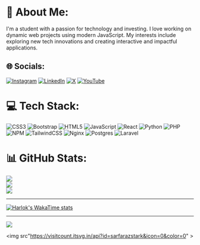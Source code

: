 # 💫 About Me:
I'm a student with a passion for technology and investing. I love working on dynamic web projects using modern JavaScript. My interests include exploring new tech innovations and creating interactive and impactful applications.


## 🌐 Socials:
[![Instagram](https://img.shields.io/badge/Instagram-%23E4405F.svg?logo=Instagram&logoColor=white)](https://instagram.com/sarfarazstark) [![LinkedIn](https://img.shields.io/badge/LinkedIn-%230077B5.svg?logo=linkedin&logoColor=white)](https://linkedin.com/in/sarfarazstark) [![X](https://img.shields.io/badge/X-black.svg?logo=X&logoColor=white)](https://x.com/sarfaraz_stark) [![YouTube](https://img.shields.io/badge/YouTube-%23FF0000.svg?logo=YouTube&logoColor=white)](https://youtube.com/@sarfarazstark) 

# 💻 Tech Stack:
![CSS3](https://img.shields.io/badge/css3-%231572B6.svg?style=for-the-badge&logo=css3&logoColor=white) ![Bootstrap](https://img.shields.io/badge/bootstrap-%238511FA.svg?style=for-the-badge&logo=bootstrap&logoColor=white) ![HTML5](https://img.shields.io/badge/html5-%23E34F26.svg?style=for-the-badge&logo=html5&logoColor=white) ![JavaScript](https://img.shields.io/badge/javascript-%23323330.svg?style=for-the-badge&logo=javascript&logoColor=%23F7DF1E) ![React](https://img.shields.io/badge/react-%2320232a.svg?style=for-the-badge&logo=react&logoColor=%2361DAFB) ![Python](https://img.shields.io/badge/python-3670A0?style=for-the-badge&logo=python&logoColor=ffdd54) ![PHP](https://img.shields.io/badge/php-%23777BB4.svg?style=for-the-badge&logo=php&logoColor=white) ![NPM](https://img.shields.io/badge/NPM-%23CB3837.svg?style=for-the-badge&logo=npm&logoColor=white) ![TailwindCSS](https://img.shields.io/badge/tailwindcss-%2338B2AC.svg?style=for-the-badge&logo=tailwind-css&logoColor=white) ![Nginx](https://img.shields.io/badge/nginx-%23009639.svg?style=for-the-badge&logo=nginx&logoColor=white) ![Postgres](https://img.shields.io/badge/postgres-%23316192.svg?style=for-the-badge&logo=postgresql&logoColor=white) ![Laravel](https://img.shields.io/badge/laravel-%23FF2D20.svg?style=for-the-badge&logo=laravel&logoColor=white)
# 📊 GitHub Stats:
![](https://github-readme-stats.vercel.app/api?username=sarfarazstark&theme=one_dark_pro&hide_border=true&include_all_commits=true&count_private=true)<br/>
![](https://nirzak-streak-stats.vercel.app/?user=sarfarazstark&theme=one_dark_pro&hide_border=true)<br/>
![](https://github-readme-stats.vercel.app/api/top-langs/?username=sarfarazstark&theme=one_dark_pro&hide_border=true&include_all_commits=true&count_private=true&layout=compact)

---

[![Harlok's WakaTime stats](https://github-readme-stats.vercel.app/api/wakatime?username=sarfarazstark&theme=one_dark_pro&hide_border=true&include_all_commits=true&count_private=true&layout=compact)](https://github-readme-stats.vercel.app/api/wakatime?username=sarfarazstark&theme=one_dark_pro&hide_border=true&include_all_commits=true&count_private=true&layout=compact)

---
[![](https://visitcount.itsvg.in/api?id=sarfarazstark&icon=0&color=0)](https://visitcount.itsvg.in)

<img src"https://visitcount.itsvg.in/api?id=sarfarazstark&icon=0&color=0" >
